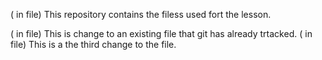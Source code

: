 ( in file) This repository contains the filess used fort the lesson.

( in file) This is change to an existing file that git has already trtacked.
( in file) This is a the third change to the file. 
